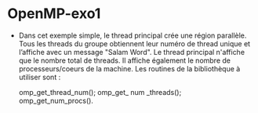 # OpenMP-exo1
- Dans cet exemple simple, le thread principal crée une région parallèle. Tous
les threads du groupe obtiennent leur numéro de thread unique et l’affiche
avec un message "Salam Word".
Le thread principal n'affiche que le nombre total de threads. Il affiche
également le nombre de processeurs/coeurs de la machine.
Les routines de la bibliothèque à utiliser sont :
  
   omp_get_thread_num();
   omp_get_ num _threads(); 
   omp_get_num_procs().
